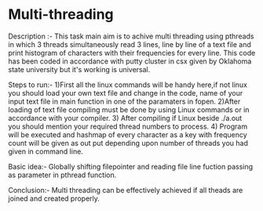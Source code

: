 # Multi-threading

Description :- 
  This task main aim is to achive multi threading using pthreads in which 3 threads simultaneously read 3 lines, line by line of a text file and print histogram of characters with their frequencies for every line.
This code has been coded in accordance with putty cluster in csx given by Oklahoma state university but it's working is universal.

Steps to run:-
  1)First all the linux commands will be handy here,if not linux you should load your own text file and change in the code, name of your input text file in main function in one of the paramaters in fopen.
  2)After loading of text file compiling must be done by using Linux commands or in accordance with your compiler.
  3) After compiling if Linux beside ./a.out you should mention your required thread numbers to process.
  4) Program will be executed and hashmap of every character as a key with frequency count will be given as out put depending upon number of threads you had given in command line.

Basic idea:-
  Globally shifting filepointer and reading file line fuction passing as parameter in pthread function.
  
Conclusion:-
  Multi threading can be  effectively achieved if all theads are joined and created properly.
